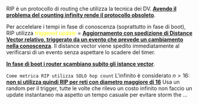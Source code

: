 RIP è un protocollo di routing che utilizza la tecnica dei DV. <b><u>Avendo il problema del counting infinity rende il protocollo obsoleto</u></b>. 

Per accelelare i tempi in fase di conoscenza (soprattutto in fase di boot), RIP utilizza <span style=color:yellow>triggered update</span> = <b><u>Aggiornamento con spedizione di Distance Vector relativo, triggerato da un evento che prevede un cambiamento nella conoscenza</u></b>. Il distance vector viene spedito immediatamente al verificarsi di un evento senza aspettare lo scadere del timer.

<b><u>In fase di boot i router scambiano subito gli istance vector</u></b>. 



`Come metrica RIP utilizza SOLO hop count`
L'infinito è considerato $n>16$: <b><u>non si utilizza quindi RIP per reti con diametro maggiore di 16</u></b>
Usa un random per il trigger, tutte le volte che rilevo un costo infinito non faccio un update instantaneo ma aspetto un tempo casuale per evitare storm the ...
